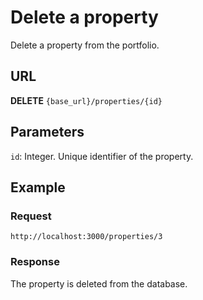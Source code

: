 # Delete a property

Delete a property from the portfolio.

## URL

**DELETE** `{base_url}/properties/{id}`

## Parameters

`id`: Integer. Unique identifier of the property.

## Example

### Request

```
http://localhost:3000/properties/3
```

### Response

The property is deleted from the database.
